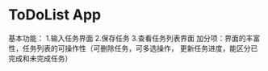 # ToDoList App

基本功能：
1.输入任务界面
2.保存任务
3.查看任务列表界面
加分项：界面的丰富性，任务列表的可操作性（可删除任务，可多选操作，
更新任务进度，能区分已完成和未完成任务）